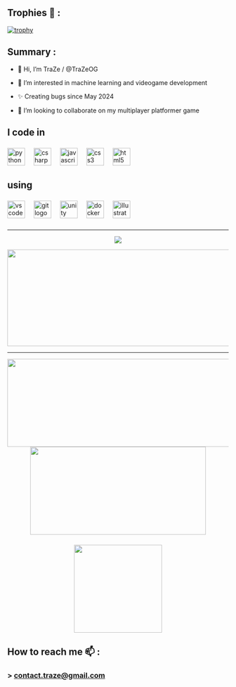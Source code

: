 ## Trophies 👀 :
[![trophy](https://github-profile-trophy.vercel.app/?username=trazeog&title=Stars,Followers,Commits,Repositories,MultipleLang,PullRequest&theme=onedark)](https://github.com/ryo-ma/github-profile-trophy)


## Summary :
- 👋 Hi, I’m TraZe / @TraZeOG
  
- 👀 I’m interested in machine learning and videogame development
  
- ✨ Creating bugs since May 2024
  
- 💞️ I’m looking to collaborate on my multiplayer platformer game

###

<h2 align="left">I code in</h2>

###

<div align="left">
  <img src="https://cdn.jsdelivr.net/gh/devicons/devicon/icons/python/python-original.svg" height="40" alt="python logo"  />
  <img width="12" />
  <img src="https://cdn.jsdelivr.net/gh/devicons/devicon/icons/csharp/csharp-original.svg" height="40" alt="csharp logo"  />
  <img width="12" />
  <img src="https://cdn.jsdelivr.net/gh/devicons/devicon/icons/javascript/javascript-original.svg" height="40" alt="javascript logo"  />
  <img width="12" />
  <img src="https://cdn.jsdelivr.net/gh/devicons/devicon/icons/css3/css3-original.svg" height="40" alt="css3 logo"  />
  <img width="12" />
  <img src="https://cdn.jsdelivr.net/gh/devicons/devicon/icons/html5/html5-original.svg" height="40" alt="html5 logo"  />
  <img width="12" />
</div>

###

###

<h2 align="left">using</h2>

###

<div align="left">
  <img src="https://cdn.jsdelivr.net/gh/devicons/devicon/icons/vscode/vscode-original.svg" height="40" alt="vscode logo"  />
  <img width="12" />
  <img src="https://cdn.jsdelivr.net/gh/devicons/devicon/icons/git/git-original.svg" height="40" alt="git logo"  />
  <img width="12" />
  <img src="https://cdn.jsdelivr.net/gh/devicons/devicon/icons/unity/unity-original.svg" height="40" alt="unity logo"  />
  <img width="12" />
  <img src="https://cdn.jsdelivr.net/gh/devicons/devicon/icons/docker/docker-original.svg" height="40" alt="docker logo"  />
  <img width="12" />
  <img src="https://cdn.jsdelivr.net/gh/devicons/devicon/icons/illustrator/illustrator-plain.svg" height="40" alt="illustrator logo"  />
</div>

###

---

<div align="center">
  <img src="https://profile-counter.glitch.me/TraZeOG/count.svg?"  />
</div>
<p align="center">
  <img width="800" height="220" src="https://streak-stats.demolab.com?user=trazeog&theme=highcontrast&hide_border=true&border_radius=5&card_width=800">
</p>


---




<p align="center">
  <img width="600" height="200" src="https://github-readme-stats.vercel.app/api?username=trazeog&show_icons=true&theme=vision-friendly-dark">
  <img width="400" height="200" src="https://github-readme-stats.vercel.app/api/top-langs/?username=trazeog&size_weight=0.15&count_weight=0.5&layout=compact&theme=vision-friendly-dark">
</p>

###


<div align="center">
  <img height="200" src="https://media1.tenor.com/m/YyaZbloUzL8AAAAd/pedro-racoon.gif"/>
</div>

###

## How to reach me 📫 :
###    >  contact.traze@gmail.com

